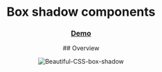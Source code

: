 <h1 align="center">Box shadow components</h1>
<div align="center">
  <h3>
    <a href="https://timely-donut-5ffe3e.netlify.app/">
      Demo
    </a>
  </h3>
  ## Overview

![Beautiful-CSS-box-shadow](https://user-images.githubusercontent.com/96953748/159377390-e35574cc-dd3c-4847-a34f-33dba9a3813d.png)

</div>

